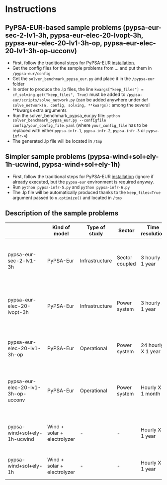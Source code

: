 # Instructions

## PyPSA-EUR-based sample problems (pypsa-eur-sec-2-lv1-3h, pypsa-eur-elec-20-lvopt-3h, pypsa-eur-elec-20-lv1-3h-op, pypsa-eur-elec-20-lv1-3h-op-ucconv)
- First, follow the traditional steps for PyPSA-EUR [installation](https://pypsa-eur.readthedocs.io/en/latest/installation.html).
- Get the config files for the sample problems from ... and put them in `/pypsa-eur/config`
- Get the `solver_benchmark_pypsa_eur.py` and place it in the `/pypsa-eur` folder
- In order to produce the .lp files, the line  `kwargs["keep_files"] = cf_solving.get("keep_files", True)` must be added to `/pypsa-eur/scripts/solve_network.py` (can be added anywhere under `def solve_network(n, config, solving, **kwargs):` among the several **kwargs extra arguments
- Run the solver_benchmark_pypsa_eur.py file: `python solver_benchmark_pypsa_eur.py --configfile config/your_config_file.yaml` (where `your_config_file` has to be replaced with either `pypsa-infr-1`, `pypsa-infr-2`, `pypsa-infr-3` or `pypsa-infr-4`)
- The generated .lp file will be located in `/tmp`

## Simpler sample problems (pypsa-wind+sol+ely-1h-ucwind, pypsa-wind+sol+ely-1h)
- First, follow the traditional steps for PyPSA-EUR [installation](https://pypsa-eur.readthedocs.io/en/latest/installation.html) (ignore if already executed, but the `pypsa-eur` environment is required anyway.
- Run `python pypsa-infr-5.py` and `python pypsa-infr-6.py`
- The .lp file will be automatically produced thanks to the `keep_files=True` argument passed to `n.optimize()` and located in `/tmp`

## Description of the sample problems

|    | **Kind of model**           | **Type of study** | **Sector**     | **Time resolution** | **Spatial resolution**      | **Transmission expansion** | **Unit commitment**                   | **Specifications**                                         | **Solution time** |                                                                 |
| -- | --------------------------- | ----------------- | -------------- | ------------------- | --------------------------- | -------------------------- | ------------------------------------- | ---------------------------------------------------------- | ----------------- | --------------------------------------------------------------- |
| pypsa-eur-sec-2-lv1-3h | PyPSA-Eur | Infrastructure | Sector coupled | 3 hourly X 1 year   | Country level (IT, 2 nodes) | - | - | Linear, lot of variables, strongly intermeshed constraints | Highs: 3356 s | Constraints: 393568, Variables: 390692, Free variables: 1431 |
| pypsa-eur-elec-20-lvopt-3h  | PyPSA-Eur | Infrastructure    | Power system   | 3 hourly X 1 year   | Sub-country level (IT, 20 nodes) | Yes | - | MIP, lot of variables, intermeshed constraints             | Highs: 45178 s    | Constraints: 1432032, Variables: 1099126, Free variables: 73000 |
| pypsa-eur-elec-20-lv1-3h-op | PyPSA-Eur | Operational | Power system | 24 hourly X 1 year    | Sub-country level |  - | -| Linear, lot of variables, less intermeshed constraints     | Highs: 19.48 s | Constraints: 82134, Variables: 6935, Free variables: 82803 |
| pypsa-eur-elec-20-lv1-3h-op-ucconv  | PyPSA-Eur | Operational       | Power system   | Hourly X 1 month    | Sub-country level | | Unit commitment on conventional fleet | MIP, lot of variables, less intermeshed constraint | Highs: 56.15 s | Constraints: 108984, Variables: 15998, Free variables: 146571 |
| pypsa-wind+sol+ely-1h-ucwind  | Wind + solar + electrolyzer | - | - | Hourly X 1 year | - | - | Unit commitment (onwind, offwind) | MIP, less variables, less intermeshed constraints          | Highs: 13.66 s    | Constraints: 19, Continuous variables: 6, Binary variables: 3   |
| pypsa-wind+sol+ely-1h  | Wind + solar + electrolyzer | - | - | Hourly X 1 year | - | - | - | Linear, less variables, less intermeshed | Highs: 66.59 s | Constraints: 14, Continuous variables: 6 |
